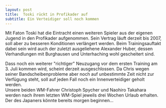 ```yaml
---
layout: post
title:  Toski rückt in Profikader auf
subtitle: Ein Verteidiger soll noch kommen
---
```


Mit Faton Toski hat die Eintracht einen weiteren Spieler aus der eigenen Jugend in den Profikader aufgenommen. Sein Vertrag läuft derzeit bis 2007, soll aber zu besseren Konditionen verlängert werden. Beim Trainingsauftakt dabei sein wird auch der zuletzt ausgeliehene Alexander Huber, dessen Verhandlungen mit Burghausen und Unterhaching wohl gescheitert sind.

Dass noch ein weiterer "richtiger" Neuzugang vor dem ersten Training am 3. Juli kommen wird, scheint derzeit ausgeschlossen. Da Chris wegen seiner Bandscheibenprobleme aber noch auf unbestimmte Zeit nicht zur Verfügung steht, soll auf jeden Fall noch ein Innenverteidiger geholt werden.  
Unsere beiden WM-Fahrer Christoph Spycher und Naohiro Takahara werden nach ihrem letzten WM-Spiel jeweils drei Wochen Urlaub erhalten. Der des Japaners könnte bereits morgen beginnen...
